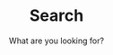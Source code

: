 ---
layout: search
title: Search
permalink: /search/
subtitle: "What are you looking for?"
feature-img: "assets/img/pexels/search.jpg"
icon: "fa-search"
excluded: true
---